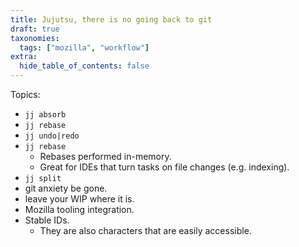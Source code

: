 ```yaml
---
title: Jujutsu, there is no going back to git
draft: true
taxonomies:
  tags: ["mozilla", "workflow"]
extra:
  hide_table_of_contents: false
---
```


Topics:
  - `jj absorb`
  - `jj rebase`
  - `jj undo|redo`
  - `jj rebase`
    - Rebases performed in-memory.
    - Great for IDEs that turn tasks on file changes (e.g. indexing).
  - `jj split`
  - git anxiety be gone.
  - leave your WIP where it is.
  - Mozilla tooling integration.
  - Stable IDs.
    - They are also characters that are easily accessible.

